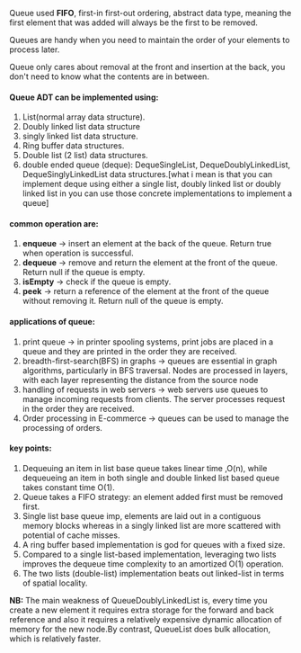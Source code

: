 Queue used **FIFO**, first-in first-out ordering, abstract data type, meaning the first element that was added will always be the first to be removed.

Queues are handy when you need to maintain the order of your elements to process later.

Queue only cares about removal at the front and insertion at the back, you don't need to know what the contents are in between.

#### Queue ADT can be implemented using:
1. List(normal array data structure).
2. Doubly linked list data structure
3. singly linked list data structure.
4. Ring buffer data structures.
5. Double list (2 list) data structures.
6. double ended queue (deque): DequeSingleList, DequeDoublyLinkedList, DequeSinglyLinkedList data structures.[what i mean is that you can implement deque using either a single list, doubly linked list or doubly linked list in you can use those concrete implementations to implement a queue]



#### common operation are:
1. **enqueue** -> insert an element at the back of the queue. Return true when operation is successful.
2. **dequeue** -> remove and return the element at the front of the queue. Return null if the queue is empty. 
3. **isEmpty** -> check if the queue is empty.
4. **peek** -> return a reference of the element at the front of the queue without removing it. Return null of the queue is empty.


#### applications of queue:
1. print queue -> in printer spooling systems, print jobs are placed in a queue and they are printed in the order they are received.
2. breadth-first-search(BFS) in graphs -> queues are essential in graph algorithms, particularly in BFS traversal. Nodes are processed in layers, with each layer representing the distance from the source node
3. handling of requests in web servers -> web servers use queues to manage incoming requests from clients. The server processes request in the order they are received.
4. Order processing in E-commerce -> queues can be used to manage the processing of orders. 



#### key points:
1. Dequeuing an item in list base queue takes linear time ,O(n), while dequeueing an item in both single and double linked list based queue takes constant time O(1).
2. Queue takes a FIFO strategy: an element added first must be removed first.
3. Single list base queue imp, elements are laid out in a contiguous memory blocks whereas in a singly linked list are more scattered with potential of cache misses.
4. A ring buffer based implementation is god for queues with a fixed size.
5. Compared to a single list-based implementation, leveraging two lists improves
the dequeue time complexity to an amortized O(1) operation.
6. The two lists (double-list) implementation beats out linked-list in terms of spatial locality.

**NB:**
The main weakness of QueueDoublyLinkedList is, every time you create a new element it requires extra storage for the forward and back reference and also it requires a relatively expensive dynamic allocation of memory for the new node.By contrast, QueueList does bulk allocation, which is relatively faster.
